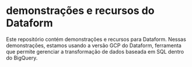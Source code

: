 # demonstrações e recursos do Dataform
Este repositório contém demonstrações e recursos para Dataform.
Nessas demonstrações, estamos usando a versão GCP do Dataform,
ferramenta que permite gerenciar a transformação de dados baseada em SQL dentro do BigQuery.